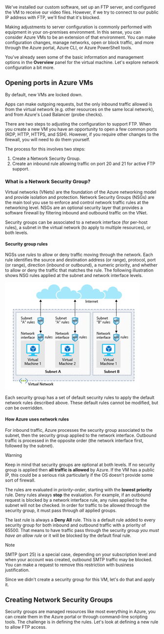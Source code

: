 We've installed our custom software, set up an FTP server, and configured the VM to receive our video files. However, if we try to connect to our public IP address with FTP, we'll find that it's blocked. 

Making adjustments to server configuration is commonly performed with equipment in your on-premises environment. In this sense, you can consider Azure VMs to be an extension of that environment. You can make configuration changes, manage networks, open or block traffic, and more through the Azure portal, Azure CLI, or Azure PowerShell tools.

You've already seen some of the basic information and management options in the **Overview** panel for the virtual machine. Let's explore network configuration a bit more.

## Opening ports in Azure VMs

By default, new VMs are locked down. 

Apps can make outgoing requests, but the only inbound traffic allowed is from the virtual network (e.g. other resources on the same local network), and from Azure's Load Balancer (probe checks).

There are two steps to adjusting the configuration to support FTP. When you create a new VM you have an opportunity to open a few common ports (RDP, HTTP, HTTPS, and SSH). However, if you require other changes to the firewall, you will need to do them yourself.

The process for this involves two steps:

1. Create a Network Security Group.
2. Create an inbound rule allowing traffic on port 20 and 21 for active FTP support.

### What is a Network Security Group?

Virtual networks (VNets) are the foundation of the Azure networking model and provide isolation and protection. Network Security Groups (NSGs) are the main tool you use to enforce and control network traffic rules at the networking level. NSGs are an optional security layer that provides a software firewall by filtering inbound and outbound traffic on the VNet. 

Security groups can be associated to a network interface (for per-host rules), a subnet in the virtual network (to apply to multiple resources), or both levels. 

#### Security group rules

NGSs use _rules_ to allow or deny traffic moving through the network. Each rule identifies the source and destination address (or range), protocol, port (or range), direction (inbound or outbound), a numeric priority, and whether to allow or deny the traffic that matches the rule. The following illustration shows NSG rules applied at the subnet and network interface levels.

![An illustration showing the architecture of network security groups in two different subnets. In one subnet, there are two virtual machines, each with their own network interface rules.  The subnet itself has a set of rules that applies to both the virtual machines.](../media/7-nsg-rules.png)

Each security group has a set of default security rules to apply the default network rules described above. These default rules cannot be modified, but _can_ be overridden.

#### How Azure uses network rules

For inbound traffic, Azure processes the security group associated to the subnet, then the security group applied to the network interface. Outbound traffic is processed in the opposite order (the network interface first, followed by the subnet).

> [!WARNING]
> Keep in mind that security groups are optional at both levels. If no security group is applied then **all traffic is allowed** by Azure. If the VM has a public IP, this could be a serious risk particularly if the OS doesn't provide some sort of firewall.

The rules are evaluated in _priority-order_, starting with the **lowest priority** rule. Deny rules always **stop** the evaluation. For example, if an outbound request is blocked by a network interface rule, any rules applied to the subnet will not be checked. In order for traffic to be allowed through the security group, it must pass through _all_ applied groups.

The last rule is always a **Deny All** rule. This is a default rule added to every security group for both inbound and outbound traffic with a priority of 65500. That means to have traffic pass through the security group _you must have an allow rule_ or it will be blocked by the default final rule.

> [!NOTE]
> SMTP (port 25) is a special case, depending on your subscription level and when your account was created, outbound SMTP traffic may be blocked. You can make a request to remove this restriction with business justification.

Since we didn't create a security group for this VM, let's do that and apply it.

## Creating Network Security Groups

Security groups are managed resources like most everything in Azure, you can create them in the Azure portal or through command-line scripting tools. The challenge is in defining the rules. Let's look at defining a new rule to allow FTP access.